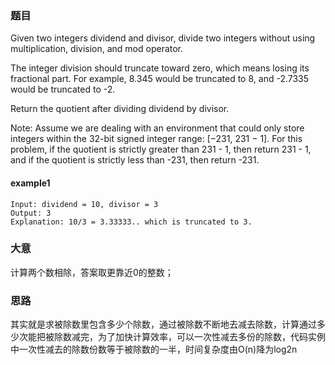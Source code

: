 ### 题目
Given two integers dividend and divisor, divide two integers without using multiplication, division, and mod operator.

The integer division should truncate toward zero, which means losing its fractional part. For example, 8.345 would be truncated to 8, and -2.7335 would be truncated to -2.

Return the quotient after dividing dividend by divisor.

Note: Assume we are dealing with an environment that could only store integers within the 32-bit signed integer range: [−231, 231 − 1]. For this problem, if the quotient is strictly greater than 231 - 1, then return 231 - 1, and if the quotient is strictly less than -231, then return -231.

#### example1
```
Input: dividend = 10, divisor = 3
Output: 3
Explanation: 10/3 = 3.33333.. which is truncated to 3.
```

### 大意
计算两个数相除，答案取更靠近0的整数；

### 思路
其实就是求被除数里包含多少个除数，通过被除数不断地去减去除数，计算通过多少次能把被除数减完，为了加快计算效率，可以一次性减去多份的除数，代码实例中一次性减去的除数份数等于被除数的一半，时间复杂度由O(n)降为log2n